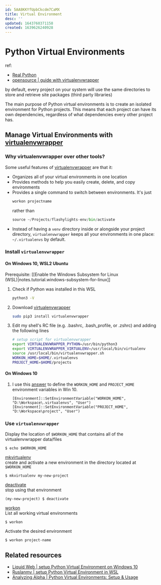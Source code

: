 ```yaml
---
id: 5AA8KKYfUpbCkcdm7CaMX
title: Virtual Environment
desc: ''
updated: 1643760371158
created: 1639626240928
---
```

# Python Virtual Environments
ref: 
- [Real Python](https://realpython.com/python-virtual-environments-a-primer/)
- [opensource | guide with virtualenvwrapper](https://opensource.com/article/21/2/python-virtualenvwrapper)

by default, every project on your system will use the same directories to store and retrieve site packages (third party libraries)

The main purpose of Python virtual environments is to create an isolated environment for Python projects. This means that each project can have its own dependencies, regardless of what dependencies every other project has.

## Manage Virtual Environments with [virtualenvwrapper](https://virtualenvwrapper.readthedocs.org/en/latest/)

### Why virtualenvwrapper over other tools?
Some useful features of [virtualenvwrapper](https://virtualenvwrapper.readthedocs.org/en/latest/) are that it:
- Organizes all of your virtual environments in one location
- Provides methods to help you easily create, delete, and copy environments
- Provides a single command to switch between environments. It's just
  ```python
  workon projectname
  ```
  rather than
  ```python
  source ~/Projects/flashylights-env/bin/activate
  ```
- Instead of having a `venv` directory inside or alongside your project directory, `virtualenvwrapper` keeps all your environments in one place: `~/.virtualenvs` by default.

### Install `virtualenvwrapper`

#### On Windows 10, WSL2 Ubuntu

Prerequisite: [[Enable the Windows Subsystem for Linux (WSL)|notes.tutorial.windows-subsystem-for-linux]]

1. Check if Python was installed in this WSL  
    ```bash
    python3 -V
    ```
2. Download [virtualenvwrapper](https://virtualenvwrapper.readthedocs.org/en/latest/)
    ```bash
    sudo pip3 install virtualenvwrapper
    ```
3. Edit my shell's RC file (e.g. .bashrc, .bash_profile, or .zshrc) and adding the following lines
    ```bash
    # setup script for virtualenvwrapper
    export VIRTUALENVWRAPPER_PYTHON=/usr/bin/python3
    export VIRTUALENVWRAPPER_VIRTUALENV=/usr/local/bin/virtualenv
    source /usr/local/bin/virtualenvwrapper.sh
    WORKON_HOME=$HOME/.virtualenvs
    PROJECT_HOME=$HOME/projects
    ```

#### On Windows 10
1. I use this [answer](https://stackoverflow.com/questions/20979474/how-can-i-set-environment-variable-workon-home-for-virtualenvwrapper-win/56120236#56120236) to define the `WORKON_HOME` and `PROJECT_HOME` environment variables in Win 10.
    ```shell
    [Environment]::SetEnvironmentVariable("WORKON_HOME", "D:\Workspace\.virtualenvs", "User")
    [Environment]::SetEnvironmentVariable("PROJECT_HOME", "D:\Workspace\project", "User")
    ```

### Use `virtualenvwrapper`

Display the location of `$WORKON_HOME` that contains all of the virtualenvwrapper data/files
```shell
$ echo $WORKON_HOME
```

[mkvirtualenv](http://virtualenvwrapper.readthedocs.org/en/latest/command_ref.html#mkvirtualenv)  
create and activate a new environment in the directory located at `$WORKON_HOME`
```shell
$ mkvirtualenv my-new-project
```

[deactivate](http://virtualenvwrapper.readthedocs.org/en/latest/command_ref.html#deactivate)  
stop using that environment
```shell
(my-new-project) $ deactivate
```

[workon](http://virtualenvwrapper.readthedocs.org/en/latest/command_ref.html#workon)  
List all working virtual environments
```shell
$ workon
```
Activate the desired environment
```shell
$ workon project-name
```

## Related resources

- [Liquid Web | setup Python Virtual Environment on Windows 10](https://www.liquidweb.com/kb/how-to-setup-a-python-virtual-environment-on-windows-10/)
- [Ruslanmv | setup Python Virtual Environment in WSL](https://ruslanmv.com/blog/Python3-in-Windows-with-Ubuntu)
- [Analyzing Alpha | Python Virtual Environments: Setup & Usage](https://analyzingalpha.com/python-virtual-environment)